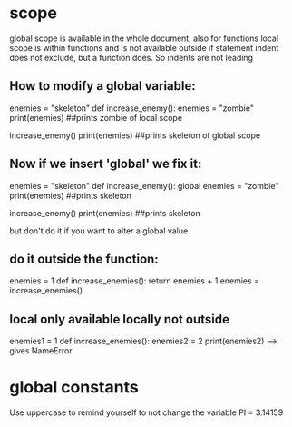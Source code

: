 # scope
global scope is available in the whole document, also for functions
local scope is within functions and is not available outside
if statement indent does not exclude, but a function does. So indents are not leading

## How to modify a global variable:
enemies = "skeleton"
def increase_enemy():
    enemies = "zombie"
    print(enemies) ##prints zombie of local scope

increase_enemy()
print(enemies) ##prints skeleton of global scope

## Now if we insert 'global' we fix it:
enemies = "skeleton"
def increase_enemy():
    global enemies = "zombie"
    print(enemies) ##prints skeleton

increase_enemy()
print(enemies) ##prints skeleton

but don't do it if you want to alter a global value 
## do it outside the function:
enemies = 1
def increase_enemies():
    return enemies + 1
enemies = increase_enemies()

## local only available locally not outside
enemies1 = 1
def increase_enemies():
    enemies2 = 2
print(enemies2) --> gives NameError

# global constants
Use uppercase to remind yourself to not change the variable
PI = 3.14159